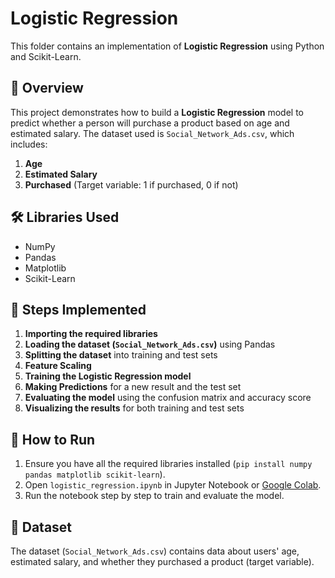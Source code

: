# Logistic Regression

This folder contains an implementation of **Logistic Regression** using Python and Scikit-Learn.

## 📌 Overview
This project demonstrates how to build a **Logistic Regression** model to predict whether a person will purchase a product based on age and estimated salary. The dataset used is `Social_Network_Ads.csv`, which includes:
1. **Age**  
2. **Estimated Salary**  
3. **Purchased** (Target variable: 1 if purchased, 0 if not)

## 🛠 Libraries Used
- NumPy  
- Pandas  
- Matplotlib  
- Scikit-Learn  

## 🔧 Steps Implemented
1. **Importing the required libraries**  
2. **Loading the dataset (`Social_Network_Ads.csv`)** using Pandas  
3. **Splitting the dataset** into training and test sets  
4. **Feature Scaling**  
5. **Training the Logistic Regression model**  
6. **Making Predictions** for a new result and the test set  
7. **Evaluating the model** using the confusion matrix and accuracy score  
8. **Visualizing the results** for both training and test sets  

## 🚀 How to Run
1. Ensure you have all the required libraries installed (`pip install numpy pandas matplotlib scikit-learn`).
2. Open `logistic_regression.ipynb` in Jupyter Notebook or [Google Colab](your-colab-link).
3. Run the notebook step by step to train and evaluate the model.

## 📂 Dataset
The dataset (`Social_Network_Ads.csv`) contains data about users' age, estimated salary, and whether they purchased a product (target variable).
